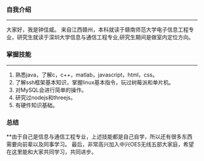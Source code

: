 ### 自我介绍
--------------------------
 大家好，我是钟佳威。
 来自江西赣州，本科就读于赣南师范大学电子信息工程专业，研究生就读于深圳大学信息与通信工程专业,研究生期间是做室内定位方向。


### 掌握技能
----------------------------
1. 熟悉java，了解c，c++，matlab，javascript，html，css。
2. 了解ssh框架基本知识，掌握linux基本指令，玩过树莓派和单片机。
3. 对MySQL会进行简单的操作。
4. 研究过nodejs和threejs。
5. 有硬件知识基础。

### 总结
**由于自己是信息与通信工程专业，上述技能都是自己自学，所以还有很多东西需要向前辈以及同事学习。
最后，非常高兴加入中兴OES无线五部大家庭，希望在这里能和大家共同学习，共同进步。
